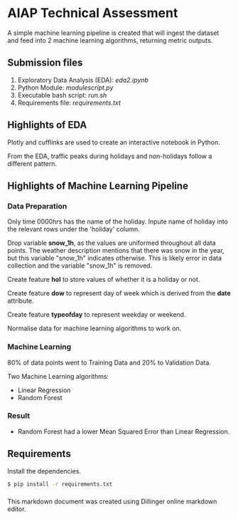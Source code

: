 # AIAP Technical Assessment

A simple machine learning pipeline is created that will ingest the dataset and feed into 2 machine learning algorithms, returning metric outputs.

## Submission files

  1. Exploratory Data Analysis (EDA): *eda2.ipynb*
  2. Python Module: *modulescript.py*
  3. Executable bash script: *run.sh*
  4. Requirements file: *requirements.txt*

## Highlights of EDA

Plotly and cufflinks are used to create an interactive notebook in Python.

From the EDA, traffic peaks during holidays and non-holidays follow a different pattern. 
 
## Highlights of Machine Learning Pipeline
### Data Preparation
Only time 0000hrs has the name of the holiday. Inpute name of holiday into the relevant rows under the 'holiday' column. 

Drop variable **snow_1h**, as the values are uniformed throughout all data points. The weather description mentions that there was snow in the year, but this variable "snow_1h" indicates otherwise. This is likely error in data collection and the variable "snow_1h" is removed.

Create feature **hol** to store values of whether it is a holiday or not.

Create feature **dow** to represent day of week which is derived from the **date** attribute.

Create feature **typeofday** to represent weekday or weekend.

Normalise data for machine learning algorithms to work on.

### Machine Learning 
80% of data points went to Training Data and 20% to Validation Data.

Two Machine Learning algorithms:
  - Linear Regression
  - Random Forest

### Result
  - Random Forest had a lower Mean Squared Error than Linear Regression.

## Requirements
Install the dependencies.

```sh
$ pip install -r requirements.txt
```

### 
This markdown document was created using Dillinger online markdown editor.